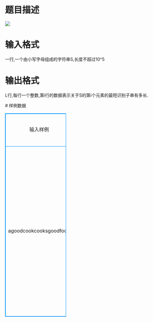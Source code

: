 # 

 
 # 题目描述 
<p>
<img border="0" src="/source/joyoi/tyvj-2301/img/aHR0cDovL3d3dy5qb3lvaS5jbi9wcm9ibGVtL3R5dmotMjMwMS9wcm9ibGVtc19pbWFnZXMvMjY3My8xMzk2LmpwZw==.jpg"></p> 

 
 # 输入格式 
<p>
一行,一个由小写字母组成的字符串S,长度不超过10^5<br></p> 

 
 # 输出格式 
<p>
L行,每行一个整数,第i行的数据表示关于S的第i个元素的最短识别子串有多长.</p> 
# 样例数据
<style>
        table,table tr th, table tr td { border:1px solid #0094ff; }
        table { width: 200px; min-height: 25px; line-height: 25px; text-align: center; border-collapse: collapse;}   
    </style>
<table>
	<tr>
		<td>输入样例</td>
		<td>输出样例</td>
	</tr>
<tr><td>agoodcookcooksgoodfood
</td><td>1
2
3
3
2
2
3
3
2
2
3
3
2
1
2
3
3
2
1
2
3
4</td></tr></table>
